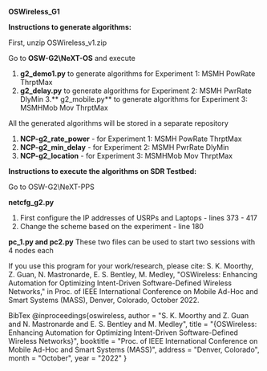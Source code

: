 
**OSWireless_G1**


**Instructions to generate algorithms:**


First, unzip OSWireless_v1.zip

Go to **OSW-G2\NeXT-OS** and execute 

1. **g2_demo1.py** to generate algorithms for Experiment 1: MSMH PowRate ThrptMax
2. **g2_delay.py** to generate algorithms for Experiment 2: MSMH PwrRate DlyMin
3.** g2_mobile.py** to generate algorithms for Experiment 3: MSMHMob Mov ThrptMax

All the generated algorithms will be stored in a separate repository

1. **NCP-g2_rate_power** - for Experiment 1: MSMH PowRate ThrptMax
2. **NCP-g2_min_delay** - for Experiment 2: MSMH PwrRate DlyMin
3. **NCP-g2_location** - for Experiment 3: MSMHMob Mov ThrptMax
 
**Instructions to execute the algorithms on SDR Testbed:**


Go to OSW-G2\NeXT-PPS

**netcfg_g2.py**
1. First configure the IP addresses of USRPs and Laptops - lines 373 - 417
2. Change the scheme based on the experiment - line 180

**pc_1.py and pc2.py**
These two files can be used to start two sessions with 4 nodes each


If you use this program for your work/research, please cite:
S. K. Moorthy, Z. Guan, N. Mastronarde, E. S. Bentley, M. Medley, "OSWireless: Enhancing Automation for Optimizing Intent-Driven Software-Defined Wireless Networks," in Proc. of IEEE International Conference on Mobile Ad-Hoc and Smart Systems (MASS), Denver, Colorado, October 2022. 

BibTex 
@inproceedings{oswireless,
author = "S. K. Moorthy and Z. Guan and N. Mastronarde and E. S. Bentley and M. Medley",
title = "{OSWireless: Enhancing Automation for Optimizing Intent-Driven Software-Defined Wireless Networks}",
booktitle = "Proc. of IEEE International Conference on Mobile Ad-Hoc and Smart Systems (MASS)",
address = "Denver, Colorado",
month = "October",
year = "2022"
}

